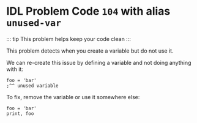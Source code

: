 # IDL Problem Code `104` with alias `unused-var`

::: tip
This problem helps keep your code clean
:::

This problem detects when you create a variable but do not use it.

We can re-create this issue by defining a variable and not doing anything with it:

```idl
foo = 'bar'
;^^ unused variable
```

To fix, remove the variable or use it somewhere else:

```idl
foo = 'bar'
print, foo
```

